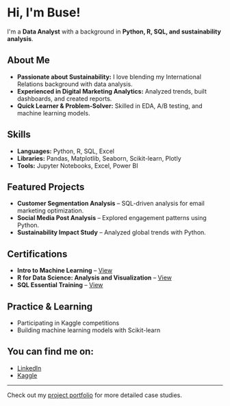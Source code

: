 # Hi, I'm Buse!

I'm a **Data Analyst** with a background in **Python, R, SQL, and sustainability analysis**. 

## About Me
- **Passionate about Sustainability:** I love blending my International Relations background with data analysis.
- **Experienced in Digital Marketing Analytics:** Analyzed trends, built dashboards, and created reports.
- **Quick Learner & Problem-Solver:** Skilled in EDA, A/B testing, and machine learning models.

## Skills
- **Languages:** Python, R, SQL, Excel
- **Libraries:** Pandas, Matplotlib, Seaborn, Scikit-learn, Plotly
- **Tools:** Jupyter Notebooks, Excel, Power BI

## Featured Projects
- **Customer Segmentation Analysis** – SQL-driven analysis for email marketing optimization.
- **Social Media Post Analysis** – Explored engagement patterns using Python.
- **Sustainability Impact Study** – Analyzed global trends with Python.

## Certifications
- **Intro to Machine Learning** – [View](https://www.kaggle.com/learn/certification/busetmkaya/intro-to-machine-learning)
- **R for Data Science: Analysis and Visualization** – [View](https://www.linkedin.com/learning/certificates/06bf7245fefef176c33360c88bc39df36f454c44fd41a1cb5f56eeec7deb7590)
- **SQL Essential Training** – [View](https://www.linkedin.com/learning/certificates/048f2950fa39d72e992f41bfc12c9149b72d5b189554697705804772a7de54a8) 

## Practice & Learning
- Participating in Kaggle competitions
- Building machine learning models with Scikit-learn

## You can find me on:
- [LinkedIn](https://www.linkedin.com/in/busetumkaya/) 
- [Kaggle](https://www.kaggle.com/busetmkaya)

---
Check out my [project portfolio](https://github.com/busetumkaya/buse-tumkaya-portfolio) for more detailed case studies.
